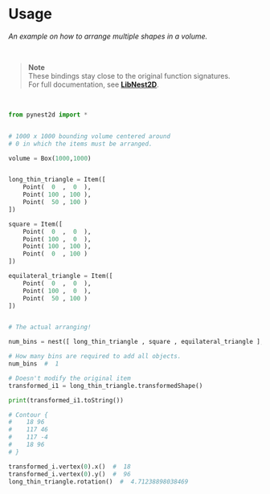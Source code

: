 
# Usage

*An example on how to arrange multiple shapes in a volume.*

<br>

> **Note** <br>
> These bindings stay close to the original function signatures. <br>
> For full documentation, see **[LibNest2D]**.



<br>

```Python
from pynest2d import *


# 1000 x 1000 bounding volume centered around 
# 0 in which the items must be arranged.

volume = Box(1000,1000)


long_thin_triangle = Item([
    Point(  0  ,  0  ),
    Point( 100 , 100 ),
    Point(  50 , 100 )
])

square = Item([
    Point(  0  ,  0  ),
    Point( 100 ,  0  ),
    Point( 100 , 100 ),
    Point(  0  , 100 )
])

equilateral_triangle = Item([
    Point(  0  ,  0  ),
    Point( 100 ,  0  ),
    Point(  50 , 100 )
])


# The actual arranging!

num_bins = nest([ long_thin_triangle , square , equilateral_triangle ],volume)
```

```Python
# How many bins are required to add all objects.
num_bins  #  1
```

```Python
# Doesn't modify the original item
transformed_i1 = long_thin_triangle.transformedShape()
```

```Python
print(transformed_i1.toString())

# Contour {
#    18 96
#    117 46
#    117 -4
#    18 96
# }
```

```Python
transformed_i.vertex(0).x()  #  18
transformed_i.vertex(0).y()  #  96
long_thin_triangle.rotation()  #  4.71238898038469
```

<br>


<!----------------------------------------------------------------------------->

[LibNest2D]: https://github.com/tamasmeszaros/libnest2d